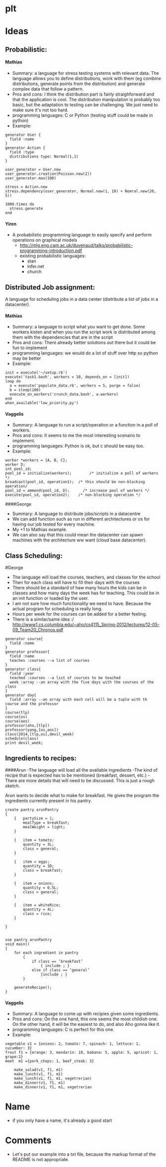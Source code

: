 plt
===

Ideas
=====

Probabilistic:
--------------
#### Mathias
- Summary: a language for stress testing systems with relevant data. The
  language allows you to define distributions, work with them (eg combine
  distributions, generate points from the distribution) and generate complex
  data that follow a pattern.
- Pros and cons: I think the distribution part is fairly straighforward and that
  the application is cool. The distribution manipulation is probably too basic,
  but the adaptation to testing can be challenging. We just need to make sure
  it's not too hard.
- programming languages: C or Python (testing stuff could be made in python)
- Example:
```
generator User {
  field :name
}
generator Action {
  field :type
  distributions type: Normal(1,1)
}

user_generator = User.new
user_generator.creation(Poisson.new(2))
user_generator.max(100)

stress = Action.new
stress.dependency(user_generator, Normal.new(1, 10) + Nomral.new(20, 5))

1000.times do
  stress.generate
end
```

#### Yiren
- A probabilistic programming language to easily specify and perform operations on graphical models 
  - http://mlg.eng.cam.ac.uk/duvenaud/talks/probabilistic-programming-introduction.pdf
  - existing probabilistic languages:
    - stan
    - infer.net
    - church

Distributed Job assignment:
---------------------------
A language for scheduling jobs in a data center (distribute a list of jobs in a datacenter).
#### Mathias
- Summary: a language to script what you want to get done. Some workers kisten
  and when you run the script work is distributed among them with the
  dependencies that are in the script
- Pros and cons: There already better solutions out there but it could be fun to
  implement
- programming languages: we would do a lot of stuff over http so python may be
  better
- Example:
```
init = execute('~/setup.rb')
execute('task1.bash', workers = 10, depends_on = [init])
loop do
  a = execute('populate_data.rb', workers = 5, purge = false)
  b = sleep(100)
  execute_on_workers('crunch_data.bash', a.workers)
end
when_available('low_priority.py')
```

#### Vaggelis 
- Summary: A language to run a script/operation or a function in a poll of workers.
- Pros and cons: It seems to me the most interesting scenario to implement.
- programming languages: Python is ok, but c should be easy too.
- Example:
```
worker *workers = {A, B, C};    
worker D;    
int pool_id;    
pool_id = initialize(workers);        /* initialize a poll of workers */    
broadcast(pool_id, operation1);  /* this should be non-blocking operation/    
pool_id = ammend(pool_id, D);      /* increase pool of workers */    
execute(pool_id, operation2);    /* non-blocking operation */ 
```
####George
- Summary: A language to distribute jobs/scripts in a datacentre
- We can add function such as run in different architectures or os
  for having our job tested for every machine.
- My +1 to Mathias example.
- We can also say that this could mean the datacenter can spawn machines
  with the architecture ww want (cloud base datacenter).

Class Scheduling:
-----------------
#George
- The language will load the courses, teachers, and classes for the school
- Then for each class will have to fill their days with the courses
- There should be a standard of haw many hours the kids can be in classes
  and how many days the week has for teaching. This could be in an init 
  function or loaded by the user.
- I am not sure how much functionality we need to have. Because the actual
  program for scheduling is really long.
- Hours per week for the courses can be added for a better feeling.
- There is a similar/same idea :/ http://www1.cs.columbia.edu/~aho/cs4115_Spring-2012/lectures/12-05-09_Team20_Chronos.pdf
```
generator course{
  field :name
}
generator professor{
  field :name
  teaches :courses --a list of courses
}
generator class{
  field :year
  teached :courses --a list of courses to be teached
  week :array --an array with the five days with the courses of the class
}
generator day{
  field :array --an array with each cell will be a tuple with th course and the professor
}
course(tlp)
course(os)
course(aos)
professor(aho,[tlp])
professor(yang,[os,aos])
class(2014,[tlp,os],devil_week)
schedule(class)
print devil_week;
```

Ingredients to recipes:
-----------------------
####Arun
-The language will load all the available ingredients
-The kind of recipe that is expected has to be mentioned (breakfast, dessert, etc.)
-There are more details that will need to be discussed. This is just a rough sketch.

Arun wants to decide what to make for breakfast. He gives the program the ingredients currently present in his pantry. 

```
create pantry arunPantry
{
	{	partySize = 1;
		mealType = breakfast;
		mealWeight = light;
	}

	{	item = tomato;
		quantity = 3L;
		class = general;
	}

	{	item = eggs;
		quantity = 1D;
		class = breakfast;
	}

	{	item = onions;
		quantity = 0.5L;
		class = general;
	}

	{	item = whiteRice;
		quantity = 4L;
		class = rice;
	}

}


use pantry arunPantry
void main()
{
	for each ingredient in pantry
		{
			if class == ‘breakfast’ 
				{ include ; }
			else if class == ‘general’
				{include ; }
		}

	generateRecipe();
}
```			

#### Vaggelis 
- Summary: A language to come up with recipies given some ingredients.
- Pros and cons: On the one hand, this one seems the most childish one. 
On the other hand, it  will be the easiest to do, and also Aho gonna like it.
- programming languages: C is perfect for this one.
- Example:
```
vegetable v1 = {onions: 2, tomato: 7, spinach: 1, lettuce: 1, cucumber: 3}    
frout f1 = {orange: 3, mandarin: 10, babana: 5, apple: 5, apricot: 1, grape:2}    
meet  m1 ={pork_chops: 1, beef_steak: 3}    
    
    make_salad(v1, f1, m1)    
    make_lunch(v1, f1, m1)    
    make_lunch(v1, f1, m1, vegetrerian)    
    make_dinner(v1, f1, m1)    
    make_dinner(v1, f1, m1, vegetrerian
```



Name
====
- if you only have a name, it's already a good start


Comments
========
- Let's put our example into a txt file, because the markup format of the README is not appropriate.
